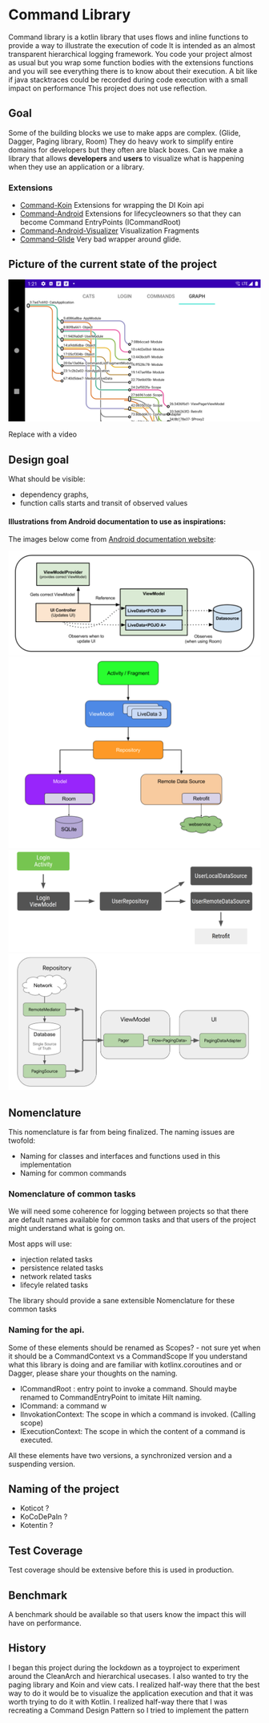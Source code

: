 # Command Library

Command library is a kotlin library that uses flows and inline functions to provide a way to illustrate the execution of code
It is intended as an almost transparent hierarchical logging framework. 
You code your project almost as usual but you wrap some function bodies with the extensions functions and you will see everything there is to know about their execution.
A bit like if java stacktraces could be recorded during code execution with a small impact on performance
This project does not use reflection.

## Goal

Some of the building blocks we use to make apps are complex. (Glide, Dagger, Paging library, Room)
They do heavy work to simplify entire domains for developers but they often are black boxes.
Can we make a library that allows **developers** and **users** to visualize what is happening when they use an application or a library. 

### Extensions

* [Command-Koin](../command-koin/) Extensions for wrapping the DI Koin api
* [Command-Android](../command-android/) Extensions for lifecycleowners so that they can become Command EntryPoints (ICommandRoot)
* [Command-Android-Visualizer](../command-android-visualizer) Visualization Fragments
* [Command-Glide](command-glide) Very bad wrapper around glide.

## Picture of the current state of the project

![Latest visualization](/doc/device-2020-09-07-012143.png)

Replace with a video

## Design goal

What should be visible:
* dependency graphs,
* function calls starts and transit of observed values

#### Illustrations from Android documentation to use as inspirations:

The images below come from [Android documentation website](https://developer.android.com/): 

![Android doc example](/doc/androiddoc1.png)
![Android doc example](/doc/androiddoc2.png)
![Android doc example](/doc/androiddoc3.png)
![Android doc example](/doc/androiddoc4.png)



## Nomenclature

This nomenclature is far from being finalized. The naming issues are twofold:

* Naming for classes and interfaces and functions used in this implementation
* Naming for common commands

### Nomenclature of common tasks

We will need some coherence for logging between projects so that there are default names available for common tasks and that users of the project might understand what is going on.

Most apps will use:
* injection related tasks
* persistence related tasks
* network related tasks
* lifecyle related tasks

The library should provide a sane extensible Nomenclature for these common tasks



### Naming for the api.

Some of these elements should be renamed as Scopes? - not sure yet when it should be a CommandContext vs a CommandScope
If you understand what this library is doing and are familiar with kotlinx.coroutines and or Dagger, please share your thoughts on the naming.

* ICommandRoot : entry point to invoke a command. Should maybe renamed to CommandEntryPoint to imitate Hilt naming.
* ICommand: a command w
* IInvokationContext: The scope in which a command is invoked. (Calling scope)
* IExecutionContext: The scope in which the content of a command is executed.

All these elements have two versions, a synchronized version and a suspending version.

## Naming of the project

* Koticot ?
* KoCoDePaIn ?
* Kotentin ?

## Test Coverage

Test coverage should be extensive before this is used in production.

## Benchmark

A benchmark should be available so that users know the impact this will have on performance.

## History

I began this project during the lockdown as a toyproject to experiment around the CleanArch and hierarchical usecases. 
I also wanted to try the paging library and Koin and view cats.
I realized half-way there that the best way to do it would be to visualize the application execution and that it was worth trying to do it with Kotlin.
I realized half-way there that I was recreating a Command Design Pattern so I tried to implement the pattern
